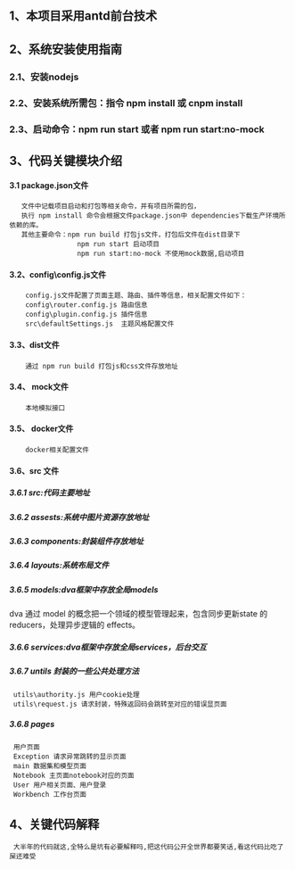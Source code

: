 ## 1、本项目采用antd前台技术
## 2、系统安装使用指南
   ### 2.1、安装nodejs
   ### 2.2、安装系统所需包：指令 npm install 或 cnpm install
   ### 2.3、启动命令：npm run start 或者 npm run start:no-mock
## 3、代码关键模块介绍
#### 3.1 package.json文件
       文件中记载项目启动和打包等相关命令，并有项目所需的包，
       执行 npm install 命令会根据文件package.json中 dependencies下载生产环境所依赖的库。
       其他主要命令：npm run build 打包js文件，打包后文件在dist目录下
                     npm run start 启动项目
                     npm run start:no-mock 不使用mock数据,启动项目
#### 3.2、config\config.js文件
        config.js文件配置了页面主题、路由、插件等信息，相关配置文件如下：
        config\router.config.js 路由信息
        config\plugin.config.js 插件信息
        src\defaultSettings.js  主题风格配置文件
#### 3.3、dist文件
        通过 npm run build 打包js和css文件存放地址
#### 3.4、 mock文件
        本地模拟接口
#### 3.5、 docker文件
        docker相关配置文件
#### 3.6、src 文件
##### 3.6.1 src:代码主要地址
##### 3.6.2 assests:系统中图片资源存放地址
##### 3.6.3 components:封装组件存放地址
##### 3.6.4 layouts:系统布局文件
##### 3.6.5 models:dva框架中存放全局models
 dva 通过 model 的概念把一个领域的模型管理起来，包含同步更新state 的  reducers，处理异步逻辑的 effects。
##### 3.6.6 services:dva框架中存放全局services，后台交互
##### 3.6.7 untils 封装的一些公共处理方法
     utils\authority.js 用户cookie处理
     utils\request.js 请求封装，特殊返回码会跳转至对应的错误显页面
##### 3.6.8 pages
     用户页面
     Exception 请求异常跳转的显示页面
     main 数据集和模型页面
     Notebook 主页面notebook对应的页面
     User 用户相关页面、用户登录
     Workbench 工作台页面

## 4、关键代码解释
     大半年的代码就这,全特么是坑有必要解释吗,把这代码公开全世界都要笑话,看这代码比吃了屎还难受
    
     
     
    
    
        
    
    
